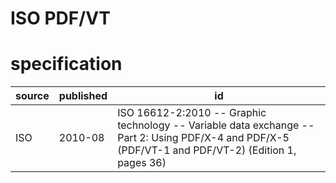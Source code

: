 # ISO PDF/VT
# specification
| source                     | published | id
| -------------------------- | --------- | -- 
| ISO                        |  2010-08  | ISO 16612-2:2010 -- Graphic technology -- Variable data exchange -- Part 2: Using PDF/X-4 and PDF/X-5 (PDF/VT-1 and PDF/VT-2) (Edition 1, pages 36)
